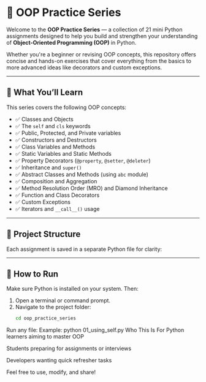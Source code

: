 # 🧠 OOP Practice Series

Welcome to the **OOP Practice Series** — a collection of 21 mini Python assignments designed to help you build and strengthen your understanding of **Object-Oriented Programming (OOP)** in Python.

Whether you're a beginner or revising OOP concepts, this repository offers concise and hands-on exercises that cover everything from the basics to more advanced ideas like decorators and custom exceptions.

---

## 📌 What You’ll Learn

This series covers the following OOP concepts:

- ✅ Classes and Objects
- ✅ The `self` and `cls` keywords
- ✅ Public, Protected, and Private variables
- ✅ Constructors and Destructors
- ✅ Class Variables and Methods
- ✅ Static Variables and Static Methods
- ✅ Property Decorators (`@property`, `@setter`, `@deleter`)
- ✅ Inheritance and `super()`
- ✅ Abstract Classes and Methods (using `abc` module)
- ✅ Composition and Aggregation
- ✅ Method Resolution Order (MRO) and Diamond Inheritance
- ✅ Function and Class Decorators
- ✅ Custom Exceptions
- ✅ Iterators and `__call__()` usage

---

## 📁 Project Structure

Each assignment is saved in a separate Python file for clarity:


---

## 🚀 How to Run

Make sure Python is installed on your system. Then:

1. Open a terminal or command prompt.
2. Navigate to the project folder:
   ```bash
   cd oop_practice_series
Run any file:
Example:
python 01_using_self.py
Who This Is For
Python learners aiming to master OOP

Students preparing for assignments or interviews

Developers wanting quick refresher tasks

Feel free to use, modify, and share!
